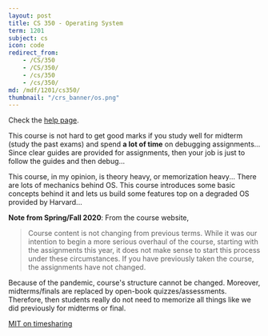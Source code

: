 ```yaml
---
layout: post
title: CS 350 - Operating System
term: 1201
subject: cs
icon: code
redirect_from:
    - /CS/350
    - /CS/350/
    - /cs/350
    - /cs/350/
md: /mdf/1201/cs350/
thumbnail: "/crs_banner/os.png"
---
```

Check the [help page](/mdf/1201/cs350help/).

This course is not hard to get good marks if you study well for midterm (study the past exams) and spend **a lot of time** on debugging assignments... Since clear guides are provided for assignments, then your job is just to follow the guides and then debug...

This course, in my opinion, is theory heavy, or memorization heavy... There are lots of mechanics behind OS. This course introduces some basic concepts behind it and lets us build some features top on a degraded OS provided by Harvard...

**Note from Spring/Fall 2020**: From the course website,
> Course content is not changing from previous terms. While it was our intention to begin a more serious overhaul of the course, starting with the assignments this year, it does not make sense to start this process under these circumstances. If you have previously taken the course, the assignments have not changed.

Because of the pandemic, course's structure cannot be changed. Moreover, midterms/finals are replaced by open-book quizzes/assessments. Therefore, then students really do not need to memorize all things like we did previously for midterms or final.

[MIT on timesharing](https://youtu.be/Q07PhW5sCEk)
